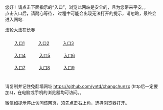 您好！请点击下面指示的“入口”，浏览此网站是安全的，且为您带来平安。。 <br/>
点击入口后，请耐心等待， 过程中可能会出现无法打开的提示，请忽略，最终会进入网站. </br>

法轮大法在长春<br/>
<div style="padding:10px"><a style="margin:20px" target="_blank" href="https://d1f4qan7bw44q.cloudfront.net/2Qpsp?lhrtwqnx" id="ccLink1" rel="nofollow">入口1</a> <a target="_blank" style="margin:20px" href="https://d3uz2o8p5euumf.cloudfront.net/2Qpsp?wvzzrcnh" id="ccLink2" rel="nofollow">入口2</a> <a style="margin:20px" target="_blank" href="https://dj495x4r6jnco.cloudfront.net/2Qpsp?njagbzu" id="ccLink3" rel="nofollow">入口3</a></div>

<div style="padding:10px" ><a style="margin:20px" target="_blank" href="https://d1f4qan7bw44q.cloudfront.net/2Qpsp?lhrtwqnx" id="ccLink4" rel="nofollow">入口4</a> <a style="margin:20px" href="https://d3uz2o8p5euumf.cloudfront.net/2Qpsp?wvzzrcnh" target="_blank" id="ccLink5" rel="nofollow">入口5</a> <a style="margin:20px" href="https://dj495x4r6jnco.cloudfront.net/2Qpsp?njagbzu" target="_blank" id="ccLink6" rel="nofollow">入口6</a></div>

<div style="padding:10px"><a style="margin:20px" target="_blank" href="https://d1f4qan7bw44q.cloudfront.net/2Qpsp?lhrtwqnx" id="ccLink7" rel="nofollow">入口7</a> <a style="margin:20px" href="https://d3uz2o8p5euumf.cloudfront.net/2Qpsp?wvzzrcnh" target="_blank" id="ccLink8" rel="nofollow">入口8</a> <a style="margin:20px" target="_blank" href="https://dj495x4r6jnco.cloudfront.net/2Qpsp?njagbzu" id="ccLink9" rel="nofollow">入口9</a></div>

<br/>



请复制并记住免翻墙网址 https://github.com/yntd/changchunzx (http后一定要加s)，在电脑或手机的浏览器均可访问。。<br/>

微信如提示停止访问该网页，须先点击右上角，选择浏览器打开。

